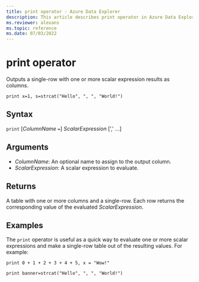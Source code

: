 ```yaml
---
title: print operator - Azure Data Explorer
description: This article describes print operator in Azure Data Explorer.
ms.reviewer: alexans
ms.topic: reference
ms.date: 07/03/2022
---
```

# print operator

Outputs a single-row with one or more scalar expression results as columns.

<!-- csl: https://help.kusto.windows.net/Samples -->
```kusto
print x=1, s=strcat("Hello", ", ", "World!")
```

## Syntax

`print` [*ColumnName* `=`] *ScalarExpression* [',' ...]

## Arguments

* *ColumnName*: An optional name to assign to the output column.
* *ScalarExpression*: A scalar expression to evaluate.

## Returns

A table with one or more columns and a single-row. Each row returns the corresponding value of the evaluated *ScalarExpression*.

## Examples

The `print` operator is useful as a quick way to evaluate one or more
scalar expressions and make a single-row table out of the resulting values.
For example:

<!-- csl: https://help.kusto.windows.net/Samples -->
```kusto
print 0 + 1 + 2 + 3 + 4 + 5, x = "Wow!"
```
<!-- csl: https://help.kusto.windows.net/Samples -->
```kusto
print banner=strcat("Hello", ", ", "World!")
```
